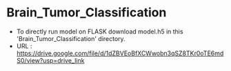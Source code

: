# Brain_Tumor_Classification
- To directly run model on FLASK download model.h5 in this 'Brain_Tumor_Classification' directory.
- URL : https://drive.google.com/file/d/1dZBVEoBfXCWwobn3qSZ8TKr0oTE6mdS0/view?usp=drive_link
